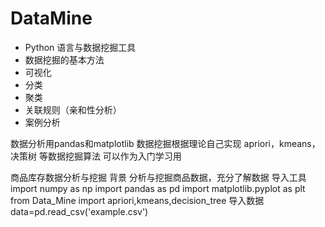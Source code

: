 # DataMine

* Python 语言与数据挖掘工具
* 数据挖掘的基本方法
* 可视化
* 分类
* 聚类
* 关联规则（亲和性分析）
* 案例分析

数据分析用pandas和matplotlib
数据挖掘根据理论自己实现 apriori，kmeans，决策树 等数据挖掘算法
可以作为入门学习用

商品库存数据分析与挖掘
背景
分析与挖掘商品数据，充分了解数据
导入工具
import numpy as np
import pandas as pd
import matplotlib.pyplot as plt
from Data_Mine import apriori,kmeans,decision_tree
导入数据
data=pd.read_csv('example.csv')

